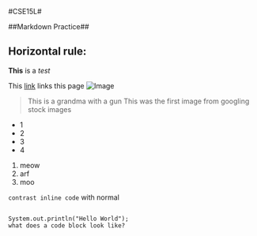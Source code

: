 #CSE15L#

##Markdown Practice##

Horizontal rule: 
---
**This** is a *test*

This [link](https://lithicarus.github.io/-cse15l-lab-reports/) links this page
![Image](https://pbs.twimg.com/profile_images/949787136030539782/LnRrYf6e_400x400.jpg)
> This is a grandma with a gun
> This was the first image from googling stock images

* 1
* 2
* 3
* 4

1. meow
2. arf
3. moo

`contrast inline code` with normal

````

System.out.println("Hello World");
what does a code block look like?
 ````


